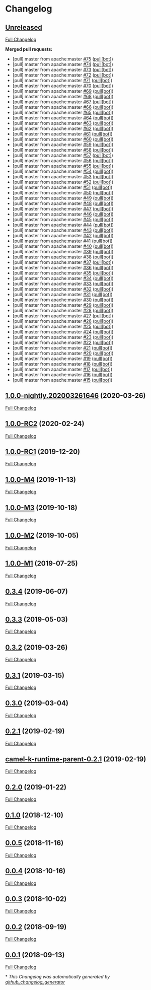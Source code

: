 # Changelog

## [Unreleased](https://github.com/ipolyzos/camel-k/tree/HEAD)

[Full Changelog](https://github.com/ipolyzos/camel-k/compare/1.0.0-nightly.202003261646...HEAD)

**Merged pull requests:**

- \[pull\] master from apache:master [\#75](https://github.com/ipolyzos/camel-k/pull/75) ([pull[bot]](https://github.com/apps/pull))
- \[pull\] master from apache:master [\#74](https://github.com/ipolyzos/camel-k/pull/74) ([pull[bot]](https://github.com/apps/pull))
- \[pull\] master from apache:master [\#73](https://github.com/ipolyzos/camel-k/pull/73) ([pull[bot]](https://github.com/apps/pull))
- \[pull\] master from apache:master [\#72](https://github.com/ipolyzos/camel-k/pull/72) ([pull[bot]](https://github.com/apps/pull))
- \[pull\] master from apache:master [\#71](https://github.com/ipolyzos/camel-k/pull/71) ([pull[bot]](https://github.com/apps/pull))
- \[pull\] master from apache:master [\#70](https://github.com/ipolyzos/camel-k/pull/70) ([pull[bot]](https://github.com/apps/pull))
- \[pull\] master from apache:master [\#69](https://github.com/ipolyzos/camel-k/pull/69) ([pull[bot]](https://github.com/apps/pull))
- \[pull\] master from apache:master [\#68](https://github.com/ipolyzos/camel-k/pull/68) ([pull[bot]](https://github.com/apps/pull))
- \[pull\] master from apache:master [\#67](https://github.com/ipolyzos/camel-k/pull/67) ([pull[bot]](https://github.com/apps/pull))
- \[pull\] master from apache:master [\#66](https://github.com/ipolyzos/camel-k/pull/66) ([pull[bot]](https://github.com/apps/pull))
- \[pull\] master from apache:master [\#65](https://github.com/ipolyzos/camel-k/pull/65) ([pull[bot]](https://github.com/apps/pull))
- \[pull\] master from apache:master [\#64](https://github.com/ipolyzos/camel-k/pull/64) ([pull[bot]](https://github.com/apps/pull))
- \[pull\] master from apache:master [\#63](https://github.com/ipolyzos/camel-k/pull/63) ([pull[bot]](https://github.com/apps/pull))
- \[pull\] master from apache:master [\#62](https://github.com/ipolyzos/camel-k/pull/62) ([pull[bot]](https://github.com/apps/pull))
- \[pull\] master from apache:master [\#61](https://github.com/ipolyzos/camel-k/pull/61) ([pull[bot]](https://github.com/apps/pull))
- \[pull\] master from apache:master [\#60](https://github.com/ipolyzos/camel-k/pull/60) ([pull[bot]](https://github.com/apps/pull))
- \[pull\] master from apache:master [\#59](https://github.com/ipolyzos/camel-k/pull/59) ([pull[bot]](https://github.com/apps/pull))
- \[pull\] master from apache:master [\#58](https://github.com/ipolyzos/camel-k/pull/58) ([pull[bot]](https://github.com/apps/pull))
- \[pull\] master from apache:master [\#57](https://github.com/ipolyzos/camel-k/pull/57) ([pull[bot]](https://github.com/apps/pull))
- \[pull\] master from apache:master [\#56](https://github.com/ipolyzos/camel-k/pull/56) ([pull[bot]](https://github.com/apps/pull))
- \[pull\] master from apache:master [\#55](https://github.com/ipolyzos/camel-k/pull/55) ([pull[bot]](https://github.com/apps/pull))
- \[pull\] master from apache:master [\#54](https://github.com/ipolyzos/camel-k/pull/54) ([pull[bot]](https://github.com/apps/pull))
- \[pull\] master from apache:master [\#53](https://github.com/ipolyzos/camel-k/pull/53) ([pull[bot]](https://github.com/apps/pull))
- \[pull\] master from apache:master [\#52](https://github.com/ipolyzos/camel-k/pull/52) ([pull[bot]](https://github.com/apps/pull))
- \[pull\] master from apache:master [\#51](https://github.com/ipolyzos/camel-k/pull/51) ([pull[bot]](https://github.com/apps/pull))
- \[pull\] master from apache:master [\#50](https://github.com/ipolyzos/camel-k/pull/50) ([pull[bot]](https://github.com/apps/pull))
- \[pull\] master from apache:master [\#49](https://github.com/ipolyzos/camel-k/pull/49) ([pull[bot]](https://github.com/apps/pull))
- \[pull\] master from apache:master [\#48](https://github.com/ipolyzos/camel-k/pull/48) ([pull[bot]](https://github.com/apps/pull))
- \[pull\] master from apache:master [\#47](https://github.com/ipolyzos/camel-k/pull/47) ([pull[bot]](https://github.com/apps/pull))
- \[pull\] master from apache:master [\#46](https://github.com/ipolyzos/camel-k/pull/46) ([pull[bot]](https://github.com/apps/pull))
- \[pull\] master from apache:master [\#45](https://github.com/ipolyzos/camel-k/pull/45) ([pull[bot]](https://github.com/apps/pull))
- \[pull\] master from apache:master [\#44](https://github.com/ipolyzos/camel-k/pull/44) ([pull[bot]](https://github.com/apps/pull))
- \[pull\] master from apache:master [\#43](https://github.com/ipolyzos/camel-k/pull/43) ([pull[bot]](https://github.com/apps/pull))
- \[pull\] master from apache:master [\#42](https://github.com/ipolyzos/camel-k/pull/42) ([pull[bot]](https://github.com/apps/pull))
- \[pull\] master from apache:master [\#41](https://github.com/ipolyzos/camel-k/pull/41) ([pull[bot]](https://github.com/apps/pull))
- \[pull\] master from apache:master [\#40](https://github.com/ipolyzos/camel-k/pull/40) ([pull[bot]](https://github.com/apps/pull))
- \[pull\] master from apache:master [\#39](https://github.com/ipolyzos/camel-k/pull/39) ([pull[bot]](https://github.com/apps/pull))
- \[pull\] master from apache:master [\#38](https://github.com/ipolyzos/camel-k/pull/38) ([pull[bot]](https://github.com/apps/pull))
- \[pull\] master from apache:master [\#37](https://github.com/ipolyzos/camel-k/pull/37) ([pull[bot]](https://github.com/apps/pull))
- \[pull\] master from apache:master [\#36](https://github.com/ipolyzos/camel-k/pull/36) ([pull[bot]](https://github.com/apps/pull))
- \[pull\] master from apache:master [\#35](https://github.com/ipolyzos/camel-k/pull/35) ([pull[bot]](https://github.com/apps/pull))
- \[pull\] master from apache:master [\#34](https://github.com/ipolyzos/camel-k/pull/34) ([pull[bot]](https://github.com/apps/pull))
- \[pull\] master from apache:master [\#33](https://github.com/ipolyzos/camel-k/pull/33) ([pull[bot]](https://github.com/apps/pull))
- \[pull\] master from apache:master [\#32](https://github.com/ipolyzos/camel-k/pull/32) ([pull[bot]](https://github.com/apps/pull))
- \[pull\] master from apache:master [\#31](https://github.com/ipolyzos/camel-k/pull/31) ([pull[bot]](https://github.com/apps/pull))
- \[pull\] master from apache:master [\#30](https://github.com/ipolyzos/camel-k/pull/30) ([pull[bot]](https://github.com/apps/pull))
- \[pull\] master from apache:master [\#29](https://github.com/ipolyzos/camel-k/pull/29) ([pull[bot]](https://github.com/apps/pull))
- \[pull\] master from apache:master [\#28](https://github.com/ipolyzos/camel-k/pull/28) ([pull[bot]](https://github.com/apps/pull))
- \[pull\] master from apache:master [\#27](https://github.com/ipolyzos/camel-k/pull/27) ([pull[bot]](https://github.com/apps/pull))
- \[pull\] master from apache:master [\#26](https://github.com/ipolyzos/camel-k/pull/26) ([pull[bot]](https://github.com/apps/pull))
- \[pull\] master from apache:master [\#25](https://github.com/ipolyzos/camel-k/pull/25) ([pull[bot]](https://github.com/apps/pull))
- \[pull\] master from apache:master [\#24](https://github.com/ipolyzos/camel-k/pull/24) ([pull[bot]](https://github.com/apps/pull))
- \[pull\] master from apache:master [\#23](https://github.com/ipolyzos/camel-k/pull/23) ([pull[bot]](https://github.com/apps/pull))
- \[pull\] master from apache:master [\#22](https://github.com/ipolyzos/camel-k/pull/22) ([pull[bot]](https://github.com/apps/pull))
- \[pull\] master from apache:master [\#21](https://github.com/ipolyzos/camel-k/pull/21) ([pull[bot]](https://github.com/apps/pull))
- \[pull\] master from apache:master [\#20](https://github.com/ipolyzos/camel-k/pull/20) ([pull[bot]](https://github.com/apps/pull))
- \[pull\] master from apache:master [\#19](https://github.com/ipolyzos/camel-k/pull/19) ([pull[bot]](https://github.com/apps/pull))
- \[pull\] master from apache:master [\#18](https://github.com/ipolyzos/camel-k/pull/18) ([pull[bot]](https://github.com/apps/pull))
- \[pull\] master from apache:master [\#17](https://github.com/ipolyzos/camel-k/pull/17) ([pull[bot]](https://github.com/apps/pull))
- \[pull\] master from apache:master [\#16](https://github.com/ipolyzos/camel-k/pull/16) ([pull[bot]](https://github.com/apps/pull))
- \[pull\] master from apache:master [\#15](https://github.com/ipolyzos/camel-k/pull/15) ([pull[bot]](https://github.com/apps/pull))

## [1.0.0-nightly.202003261646](https://github.com/ipolyzos/camel-k/tree/1.0.0-nightly.202003261646) (2020-03-26)

[Full Changelog](https://github.com/ipolyzos/camel-k/compare/1.0.0-RC2...1.0.0-nightly.202003261646)

## [1.0.0-RC2](https://github.com/ipolyzos/camel-k/tree/1.0.0-RC2) (2020-02-24)

[Full Changelog](https://github.com/ipolyzos/camel-k/compare/1.0.0-RC1...1.0.0-RC2)

## [1.0.0-RC1](https://github.com/ipolyzos/camel-k/tree/1.0.0-RC1) (2019-12-20)

[Full Changelog](https://github.com/ipolyzos/camel-k/compare/1.0.0-M4...1.0.0-RC1)

## [1.0.0-M4](https://github.com/ipolyzos/camel-k/tree/1.0.0-M4) (2019-11-13)

[Full Changelog](https://github.com/ipolyzos/camel-k/compare/1.0.0-M3...1.0.0-M4)

## [1.0.0-M3](https://github.com/ipolyzos/camel-k/tree/1.0.0-M3) (2019-10-18)

[Full Changelog](https://github.com/ipolyzos/camel-k/compare/1.0.0-M2...1.0.0-M3)

## [1.0.0-M2](https://github.com/ipolyzos/camel-k/tree/1.0.0-M2) (2019-10-05)

[Full Changelog](https://github.com/ipolyzos/camel-k/compare/1.0.0-M1...1.0.0-M2)

## [1.0.0-M1](https://github.com/ipolyzos/camel-k/tree/1.0.0-M1) (2019-07-25)

[Full Changelog](https://github.com/ipolyzos/camel-k/compare/0.3.4...1.0.0-M1)

## [0.3.4](https://github.com/ipolyzos/camel-k/tree/0.3.4) (2019-06-07)

[Full Changelog](https://github.com/ipolyzos/camel-k/compare/0.3.3...0.3.4)

## [0.3.3](https://github.com/ipolyzos/camel-k/tree/0.3.3) (2019-05-03)

[Full Changelog](https://github.com/ipolyzos/camel-k/compare/0.3.2...0.3.3)

## [0.3.2](https://github.com/ipolyzos/camel-k/tree/0.3.2) (2019-03-26)

[Full Changelog](https://github.com/ipolyzos/camel-k/compare/0.3.1...0.3.2)

## [0.3.1](https://github.com/ipolyzos/camel-k/tree/0.3.1) (2019-03-15)

[Full Changelog](https://github.com/ipolyzos/camel-k/compare/0.3.0...0.3.1)

## [0.3.0](https://github.com/ipolyzos/camel-k/tree/0.3.0) (2019-03-04)

[Full Changelog](https://github.com/ipolyzos/camel-k/compare/0.2.1...0.3.0)

## [0.2.1](https://github.com/ipolyzos/camel-k/tree/0.2.1) (2019-02-19)

[Full Changelog](https://github.com/ipolyzos/camel-k/compare/camel-k-runtime-parent-0.2.1...0.2.1)

## [camel-k-runtime-parent-0.2.1](https://github.com/ipolyzos/camel-k/tree/camel-k-runtime-parent-0.2.1) (2019-02-19)

[Full Changelog](https://github.com/ipolyzos/camel-k/compare/0.2.0...camel-k-runtime-parent-0.2.1)

## [0.2.0](https://github.com/ipolyzos/camel-k/tree/0.2.0) (2019-01-22)

[Full Changelog](https://github.com/ipolyzos/camel-k/compare/0.1.0...0.2.0)

## [0.1.0](https://github.com/ipolyzos/camel-k/tree/0.1.0) (2018-12-10)

[Full Changelog](https://github.com/ipolyzos/camel-k/compare/0.0.5...0.1.0)

## [0.0.5](https://github.com/ipolyzos/camel-k/tree/0.0.5) (2018-11-16)

[Full Changelog](https://github.com/ipolyzos/camel-k/compare/0.0.4...0.0.5)

## [0.0.4](https://github.com/ipolyzos/camel-k/tree/0.0.4) (2018-10-16)

[Full Changelog](https://github.com/ipolyzos/camel-k/compare/0.0.3...0.0.4)

## [0.0.3](https://github.com/ipolyzos/camel-k/tree/0.0.3) (2018-10-02)

[Full Changelog](https://github.com/ipolyzos/camel-k/compare/0.0.2...0.0.3)

## [0.0.2](https://github.com/ipolyzos/camel-k/tree/0.0.2) (2018-09-19)

[Full Changelog](https://github.com/ipolyzos/camel-k/compare/0.0.1...0.0.2)

## [0.0.1](https://github.com/ipolyzos/camel-k/tree/0.0.1) (2018-09-13)

[Full Changelog](https://github.com/ipolyzos/camel-k/compare/55fca8ee59ca67450bd114065872b0849917f132...0.0.1)



\* *This Changelog was automatically generated by [github_changelog_generator](https://github.com/github-changelog-generator/github-changelog-generator)*
